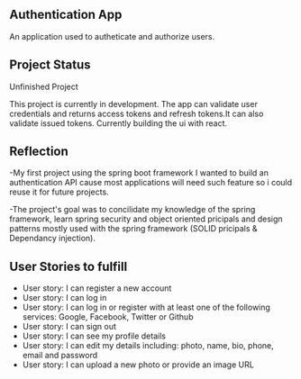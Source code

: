 ## Authentication App

An application used to autheticate and authorize users.

## Project Status

Unfinished Project

This project is currently in development. 
The app can validate user credentials and returns access tokens and refresh tokens.It can also validate issued tokens. 
Currently building the ui with react.

## Reflection

  -My first project using the spring boot framework I wanted to build an authentication API cause most applications will need such feature so i could reuse it for future projects.

  -The project's goal was to concilidate my knowledge of the spring framework, learn spring security and object oriented pricipals and design patterns mostly used with the spring framework (SOLID pricipals & Dependancy injection).

  ## User Stories to fulfill 
* User story: I can register a new account
* User story: I can log in
* User story: I can log in or register with at least one of the following services: Google, Facebook, Twitter or Github
* User story: I can sign out
* User story: I can see my profile details
* User story: I can edit my details including: photo, name, bio, phone, email and password
* User story: I can upload a new photo or provide an image URL
